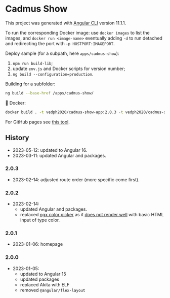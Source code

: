 # Cadmus Show

This project was generated with [Angular CLI](https://github.com/angular/angular-cli) version 11.1.1.

To run the corresponding Docker image: use `docker images` to list the images, and `docker run <image-name>` eventually adding `-d` to run detached and redirecting the port with `-p HOSTPORT:IMAGEPORT`.

Deploy sample (for a subpath, here `apps/cadmus-show`):

1. `npm run build-lib`;
2. update `env.js` and Docker scripts for version number;
3. `ng build --configuration=production`.

Building for a subfolder:

```bash
ng build --base-href /apps/cadmus-show/
```

🐋 Docker:

```bash
docker build . -t vedph2020/cadmus-show-app:2.0.3 -t vedph2020/cadmus-show-app:latest
```

For GitHub pages see [this tool](https://github.com/angular-schule/angular-cli-ghpages).

## History

- 2023-05-12: updated to Angular 16.
- 2023-03-11: updated Angular and packages.

### 2.0.3

- 2023-02-14: adjusted route order (more specific come first).

### 2.0.2

- 2023-02-14:
  - updated Angular and packages.
  - replaced [ngx color picker](https://www.npmjs.com/package/@angular-material-components/color-picker) as it [does not render well](https://github.com/h2qutc/angular-material-components/issues/303) with basic HTML input of type color.

### 2.0.1

- 2023-01-06: homepage

### 2.0.0

- 2023-01-05:
  - updated to Angular 15
  - updated packages
  - replaced Akita with ELF
  - removed `@angular/flex-layout`
